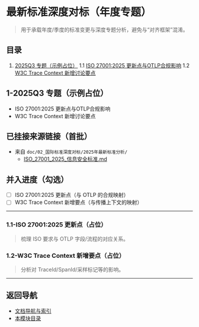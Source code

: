 # 最新标准深度对标（年度专题）

> 用于承载年度/季度的标准变更与深度专题分析，避免与“对齐框架”混淆。

## 目录

1. [2025Q3 专题（示例占位）](#1-2025q3-专题示例占位)
   1.1 [ISO 27001:2025 更新点与OTLP合规影响](#11-iso-270012025-更新点与otlp合规影响)
   1.2 [W3C Trace Context 新增讨论要点](#12-w3c-trace-context-新增讨论要点)

## 1-2025Q3 专题（示例占位）

- ISO 27001:2025 更新点与OTLP合规影响
- W3C Trace Context 新增讨论要点

## 已挂接来源链接（首批）

- 来自 `doc/02_国际标准深度对标/2025年最新标准分析/`
  - [ISO_27001_2025_信息安全标准.md](../02_国际标准深度对标/2025年最新标准分析/ISO_27001_2025_信息安全标准.md)

## 并入进度（勾选）

- [ ] ISO 27001:2025 更新点（与 OTLP 的合规映射）
- [ ] W3C Trace Context 新增要点（与传播上下文的映射）

---

### 1.1-ISO 27001:2025 更新点（占位）
>
> 梳理 ISO 要求与 OTLP 字段/流程的对应关系。

### 1.2-W3C Trace Context 新增要点（占位）
>
> 分析对 TraceId/SpanId/采样标记等的影响。

---

## 返回导航

- [文档导航与索引](../00_总览与导航/文档导航与索引.md)
- [本模块目录](./README.md)
